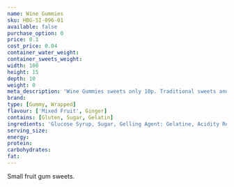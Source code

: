 ```yaml
---
name: Wine Gummies
sku: HBG-SI-096-01
available: false
purchase_option: 0
price: 0.1
cost_price: 0.04
container_water_weight: 
container_sweets_weight: 
width: 100
height: 15
depth: 10
weight: 0
meta_description: 'Wine Gummies sweets only 10p. Traditional sweets and more at Humbugs Confectionery Store. Specialists in satisfying your sweet tooth!'
brand: 
type: [Gummy, Wrapped]
flavour: ['Mixed Fruit', Ginger]
contains: [Gluten, Sugar, Gelatin]
ingredients: 'Glucose Syrup, Sugar, Gelling Agent: Gelatine, Acidity Regulator: Citric Acid, Flavourings, Glazing Agents: Vegetable Oil, Carnaubawax, Colours: Anthocyanin, Carmine, Copper, Chlorophyllin, Lutein, Paprika'
serving_size: 
energy: 
protein: 
carbohydrates: 
fat: 
---
```

Small fruit gum sweets.